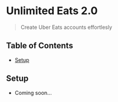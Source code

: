 # Unlimited Eats 2.0
> Create Uber Eats accounts effortlesly

## Table of Contents
- [Setup](#Setup)

## Setup
- Coming soon...


